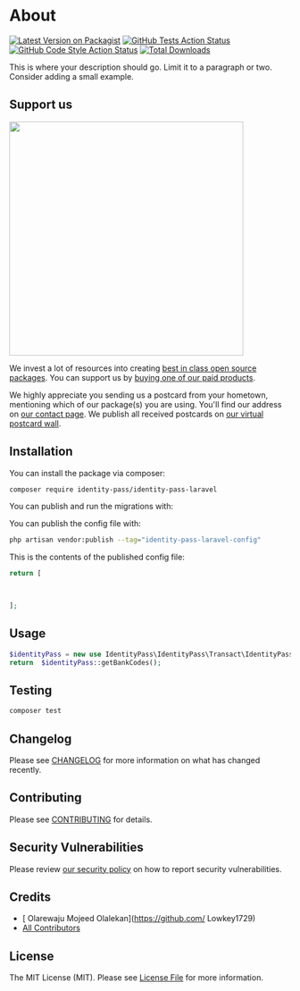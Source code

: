 # About

[![Latest Version on Packagist](https://img.shields.io/packagist/v/identity-pass/identity-pass-laravel.svg?style=flat-square)](https://packagist.org/packages/identity-pass/identity-pass-laravel)
[![GitHub Tests Action Status](https://img.shields.io/github/workflow/status/identity-pass/identity-pass-laravel/run-tests?label=tests)](https://github.com/identity-pass/identity-pass-laravel/actions?query=workflow%3Arun-tests+branch%3Amain)
[![GitHub Code Style Action Status](https://img.shields.io/github/workflow/status/identity-pass/identity-pass-laravel/Check%20&%20fix%20styling?label=code%20style)](https://github.com/identity-pass/identity-pass-laravel/actions?query=workflow%3A"Check+%26+fix+styling"+branch%3Amain)
[![Total Downloads](https://img.shields.io/packagist/dt/identity-pass/identity-pass-laravel.svg?style=flat-square)](https://packagist.org/packages/identity-pass/identity-pass-laravel)

This is where your description should go. Limit it to a paragraph or two. Consider adding a small example.

## Support us

[<img src="https://github-ads.s3.eu-central-1.amazonaws.com/identity-pass-laravel.jpg?t=1" width="419px" />](https://spatie.be/github-ad-click/identity-pass-laravel)

We invest a lot of resources into creating [best in class open source packages](https://spatie.be/open-source). You can support us by [buying one of our paid products](https://spatie.be/open-source/support-us).

We highly appreciate you sending us a postcard from your hometown, mentioning which of our package(s) you are using. You'll find our address on [our contact page](https://spatie.be/about-us). We publish all received postcards on [our virtual postcard wall](https://spatie.be/open-source/postcards).

## Installation

You can install the package via composer:

```bash
composer require identity-pass/identity-pass-laravel
```

You can publish and run the migrations with:


You can publish the config file with:

```bash
php artisan vendor:publish --tag="identity-pass-laravel-config"
```

This is the contents of the published config file:

```php
return [

    

];
```



## Usage

```php
$identityPass = new use IdentityPass\IdentityPass\Transact\IdentityPass;
return  $identityPass::getBankCodes();
```

## Testing

```bash
composer test
```

## Changelog

Please see [CHANGELOG](CHANGELOG.md) for more information on what has changed recently.

## Contributing

Please see [CONTRIBUTING](.github/CONTRIBUTING.md) for details.

## Security Vulnerabilities

Please review [our security policy](../../security/policy) on how to report security vulnerabilities.

## Credits

- [ Olarewaju Mojeed Olalekan](https://github.com/ Lowkey1729)
- [All Contributors](../../contributors)

## License

The MIT License (MIT). Please see [License File](LICENSE.md) for more information.
